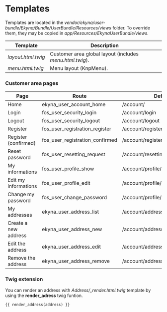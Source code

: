 Templates
=========

Templates are located in the *vendor/ekyna/user-bundle/Ekyna/Bundle/UserBundle/Resources/views* folder.
To override them, they may be copied in *app/Resources/EkynaUserBundle/views*.

| Template  | Description |
| --- | --- | 
| *layout.html.twig* | Customer area global layout (includes *menu.html.twig*). |
| *menu.html.twig* | Menu layout (KnpMenu). |

### Customer area pages

| Page | Route | Default Uri | Template  |
| --- | --- | --- | --- |
| Home | ekyna_user_account_home | /account/ | - |
| Login | fos_user_security_login | /account/login | *Security/login.html.twig* |
| Logout | fos_user_security_logout | /account/logout | - |
| Register | fos_user_registration_register | /account/register/ | *Registration/register.html.twig* |
| Register (confirmed) | fos_user_registration_confirmed | /account/register/confirmed | *Registration/confirmed.html.twig* |
| Reset password | fos_user_resetting_request | /account/resetting/ | Resetting/request.html.twig |
| My informations | fos_user_profile_show | /account/profile/ | *Profile/show.html.twig* |
| Edit my informations | fos_user_profile_edit | /account/profile/edit | *Profile/edit.html.twig* |
| Change my password | fos_user_change_password | /account/profile/change-password | *ChangePassword/changePassword.html.twig* |
| My addresses | ekyna_user_address_list | /account/address/ | *Address/list.html.twig* |
| Create a new address | ekyna_user_address_new | /account/address/new | *Address/new.html.twig* | 
| Edit the address | ekyna_user_address_edit | /account/address/{addressId}/edit | *Address/edit.html.twig* |
| Remove the address | ekyna_user_address_remove | /account/address/{addressId}/remove | *Address/remove.html.twig* |

### Twig extension

You can render an address with *Address/_render.html.twig* template by using the **render_adress** twig funtion.
```twig
{{ render_address(address) }}
```